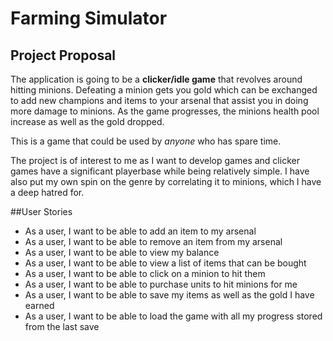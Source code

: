 # Farming Simulator

## Project Proposal

The application is going to be a **clicker/idle game** that revolves around hitting minions. Defeating a minion gets you
gold which can be exchanged to add new champions and items to your arsenal that assist you in doing more damage to minions. 
As the game progresses, the minions health pool increase as well as the gold dropped. 

This is a game that could be used by *anyone* who has spare time.

The project is of interest to me as I want to develop games and clicker games have a significant playerbase while being relatively simple. 
I have also put my own spin on the genre by correlating it to minions, which I have a deep hatred for.


##User Stories
- As a user, I want to be able to add an item to my arsenal
- As a user, I want to be able to remove an item from my arsenal
- As a user, I want to be able to view my balance
- As a user, I want to be able to view a list of items that can be bought
- As a user, I want to be able to click on a minion to hit them
- As a user, I want to be able to purchase units to hit minions for me
- As a user, I want to be able to save my items as well as the gold I have earned
- As a user, I want to be able to load the game with all my progress stored from the last save



